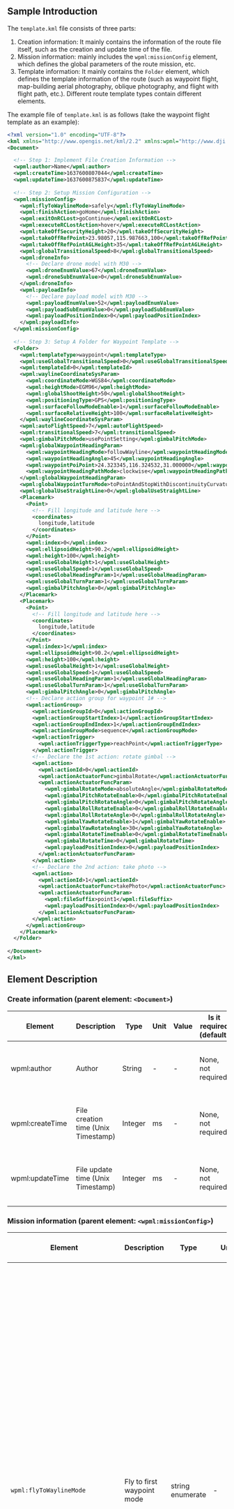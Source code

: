 
## Sample Introduction

The `template.kml` file consists of three parts:

1. Creation information: It mainly contains the information of the route file itself, such as the creation and update time of the file.
2. Mission information: mainly includes the `wpml:missionConfig` element, which defines the global parameters of the route mission, etc.
3. Template information: It mainly contains the `Folder` element, which defines the template information of the route (such as waypoint flight, map-building aerial photography, oblique photography, and flight with flight path, etc.). Different route template types contain different elements.

The example file of `template.kml` is as follows (take the waypoint flight template as an example):

```xml
<?xml version="1.0" encoding="UTF-8"?>
<kml xmlns="http://www.opengis.net/kml/2.2" xmlns:wpml="http://www.dji.com/wpmz/1.0.2">
<Document>

  <!-- Step 1: Implement File Creation Information -->
  <wpml:author>Name</wpml:author>
  <wpml:createTime>1637600807044</wpml:createTime>
  <wpml:updateTime>1637600875837</wpml:updateTime>
 
  <!-- Step 2: Setup Mission Configuration -->
  <wpml:missionConfig>
    <wpml:flyToWaylineMode>safely</wpml:flyToWaylineMode>
    <wpml:finishAction>goHome</wpml:finishAction>
    <wpml:exitOnRCLost>goContinue</wpml:exitOnRCLost>
    <wpml:executeRCLostAction>hover</wpml:executeRCLostAction>
    <wpml:takeOffSecurityHeight>20</wpml:takeOffSecurityHeight>
    <wpml:takeOffRefPoint>23.98057,115.987663,100</wpml:takeOffRefPoint>
    <wpml:takeOffRefPointAGLHeight>35</wpml:takeOffRefPointAGLHeight>
    <wpml:globalTransitionalSpeed>8</wpml:globalTransitionalSpeed>
    <wpml:droneInfo>
      <!-- Declare drone model with M30 -->
      <wpml:droneEnumValue>67</wpml:droneEnumValue>
      <wpml:droneSubEnumValue>0</wpml:droneSubEnumValue>
    </wpml:droneInfo>
    <wpml:payloadInfo>
      <!-- Declare payload model with M30 -->
      <wpml:payloadEnumValue>52</wpml:payloadEnumValue>
      <wpml:payloadSubEnumValue>0</wpml:payloadSubEnumValue>
      <wpml:payloadPositionIndex>0</wpml:payloadPositionIndex>
    </wpml:payloadInfo>
  </wpml:missionConfig>
 
  <!-- Step 3: Setup A Folder for Waypoint Template -->
  <Folder>
    <wpml:templateType>waypoint</wpml:templateType>
    <wpml:useGlobalTransitionalSpeed>0</wpml:useGlobalTransitionalSpeed>
    <wpml:templateId>0</wpml:templateId>
    <wpml:waylineCoordinateSysParam>
      <wpml:coordinateMode>WGS84</wpml:coordinateMode>
      <wpml:heightMode>EGM96</wpml:heightMode>
      <wpml:globalShootHeight>50</wpml:globalShootHeight>
      <wpml:positioningType>GPS</wpml:positioningType>
      <wpml:surfaceFollowModeEnable>1</wpml:surfaceFollowModeEnable>
      <wpml:surfaceRelativeHeight>100</wpml:surfaceRelativeHeight>
    </wpml:waylineCoordinateSysParam>
    <wpml:autoFlightSpeed>7</wpml:autoFlightSpeed>
    <wpml:transitionalSpeed>7</wpml:transitionalSpeed>
    <wpml:gimbalPitchMode>usePointSetting</wpml:gimbalPitchMode>
    <wpml:globalWaypointHeadingParam>
      <wpml:waypointHeadingMode>followWayline</wpml:waypointHeadingMode>
      <wpml:waypointHeadingAngle>45</wpml:waypointHeadingAngle>
      <wpml:waypointPoiPoint>24.323345,116.324532,31.000000</wpml:waypointPoiPoint>
      <wpml:waypointHeadingPathMode>clockwise</wpml:waypointHeadingPathMode>
    </wpml:globalWaypointHeadingParam>
    <wpml:globalWaypointTurnMode>toPointAndStopWithDiscontinuityCurvature</wpml:globalWaypointTurnMode>
    <wpml:globalUseStraightLine>0</wpml:globalUseStraightLine>
    <Placemark>
      <Point>
        <!-- Fill longitude and latitude here -->
        <coordinates>
          longitude,latitude
        </coordinates>
      </Point>
      <wpml:index>0</wpml:index>
      <wpml:ellipsoidHeight>90.2</wpml:ellipsoidHeight>
      <wpml:height>100</wpml:height>
      <wpml:useGlobalHeight>1</wpml:useGlobalHeight>
      <wpml:useGlobalSpeed>1</wpml:useGlobalSpeed>
      <wpml:useGlobalHeadingParam>1</wpml:useGlobalHeadingParam>
      <wpml:useGlobalTurnParam>1</wpml:useGlobalTurnParam>
      <wpml:gimbalPitchAngle>0</wpml:gimbalPitchAngle>
    </Placemark>
    <Placemark>
      <Point>
        <!-- Fill longitude and latitude here -->
        <coordinates>
          longitude,latitude
        </coordinates>
      </Point>
      <wpml:index>1</wpml:index>
      <wpml:ellipsoidHeight>90.2</wpml:ellipsoidHeight>
      <wpml:height>100</wpml:height>
      <wpml:useGlobalHeight>1</wpml:useGlobalHeight>
      <wpml:useGlobalSpeed>1</wpml:useGlobalSpeed>
      <wpml:useGlobalHeadingParam>1</wpml:useGlobalHeadingParam>
      <wpml:useGlobalTurnParam>1</wpml:useGlobalTurnParam>
      <wpml:gimbalPitchAngle>0</wpml:gimbalPitchAngle>
      <!-- Declare action group for waypoint 1# -->
      <wpml:actionGroup>
        <wpml:actionGroupId>0</wpml:actionGroupId>
        <wpml:actionGroupStartIndex>1</wpml:actionGroupStartIndex>
        <wpml:actionGroupEndIndex>1</wpml:actionGroupEndIndex>
        <wpml:actionGroupMode>sequence</wpml:actionGroupMode>
        <wpml:actionTrigger>
          <wpml:actionTriggerType>reachPoint</wpml:actionTriggerType>
        </wpml:actionTrigger>
        <!-- Declare the 1st action: rotate gimbal -->
        <wpml:action>
          <wpml:actionId>0</wpml:actionId>
          <wpml:actionActuatorFunc>gimbalRotate</wpml:actionActuatorFunc>
          <wpml:actionActuatorFuncParam>
            <wpml:gimbalRotateMode>absoluteAngle</wpml:gimbalRotateMode>
            <wpml:gimbalPitchRotateEnable>0</wpml:gimbalPitchRotateEnable>
            <wpml:gimbalPitchRotateAngle>0</wpml:gimbalPitchRotateAngle>
            <wpml:gimbalRollRotateEnable>0</wpml:gimbalRollRotateEnable>
            <wpml:gimbalRollRotateAngle>0</wpml:gimbalRollRotateAngle>
            <wpml:gimbalYawRotateEnable>1</wpml:gimbalYawRotateEnable>
            <wpml:gimbalYawRotateAngle>30</wpml:gimbalYawRotateAngle>
            <wpml:gimbalRotateTimeEnable>0</wpml:gimbalRotateTimeEnable>
            <wpml:gimbalRotateTime>0</wpml:gimbalRotateTime>
            <wpml:payloadPositionIndex>0</wpml:payloadPositionIndex>
          </wpml:actionActuatorFuncParam>
        </wpml:action>
        <!-- Declare the 2nd action: take photo -->
        <wpml:action>
          <wpml:actionId>1</wpml:actionId>
          <wpml:actionActuatorFunc>takePhoto</wpml:actionActuatorFunc>
          <wpml:actionActuatorFuncParam>
            <wpml:fileSuffix>point1</wpml:fileSuffix>
            <wpml:payloadPositionIndex>0</wpml:payloadPositionIndex>
          </wpml:actionActuatorFuncParam>
        </wpml:action>
      </wpml:actionGroup>
    </Placemark>
  </Folder>
 
</Document>
</kml>
```



## Element Description

### Create information (parent element: `<Document>`)

| Element         | Description                         | Type    | Unit | Value | Is it required (default) | Product Support     |
| --------------- | ----------------------------------- | ------- | ---- | ----- | ------------------------ | ------------------- |
| wpml:author     | Author                              | String  | -    | -     | None, not required       | M300RTK, M30 Series, Mavic 3 Enterprise Series |
| wpml:createTime | File creation time (Unix Timestamp) | Integer | ms   | -     | None, not required       | M300RTK, M30 Series, Mavic 3 Enterprise Series |
| wpml:updateTime | File update time (Unix Timestamp)   | Integer | ms   | -     | None, not required       | M300RTK, M30 Series, Mavic 3 Enterprise Series |

### Mission information (parent element: `<wpml:missionConfig>`)

| Element                       | Description                                             | Type             | Unit <div style="width: 50pt"/> | Value                                                        | Is it required (default) | Product Support     |
| ----------------------------- | ------------------------------------------------------- | ---------------- | ----- | ------------------------------------------------------------ | ------------------------ | ------------------- |
| `wpml:flyToWaylineMode`       | Fly to first waypoint mode                              | string enumerate | -     | `safely`: The aircraft in safe mode<br /> (M300) takes off, ascends to the altitude of the first waypoint, and then flies level to the first waypoint. If the first waypoint is lower than the take-off point, after takeoff, it will level fly to the top of the first waypoint and then descend. <br /> (M30) The aircraft takes off, rises to the altitude of the first waypoint, and then flies level to the first waypoint. If the first waypoint is lower than the "safe take-off altitude", after taking off to the "safe take-off altitude", level flight to the first waypoint and then descend. Note that the "safe takeoff altitude" only takes effect when the aircraft is not taking off. <br /><br />`pointToPoint`: In tilt flight mode<br /> (M300), after the aircraft takes off, it tilts to the first waypoint. <br /> (M30) The aircraft takes off to the "safe take-off altitude", and then ramps to the first waypoint. If the altitude of the first waypoint is lower than the "safe take-off altitude", it will first level flight and then descend. | Required                 | M300RTK, M30 Series, Mavic 3 Enterprise Series |
| `wpml:finishAction`           | The action when finish mission                          | string enumerate | -     | `goHome`: After the aircraft completes the route task, exit the route mode and return to home. noAction: After the aircraft completes the route task, it exits the route mode. <br />`autoLand`: After the aircraft completes the route task, it exits the route mode and lands on the spot. <br />`gotoFirstWaypoint`: After the aircraft completes the route task, it will immediately fly to the starting point of the route, and exit route mode when it arrives. <br />*Note: During the execution of the above actions, if the aircraft exits the route mode and enters the runaway state, the runaway action will be executed first.* | Required                 | M300RTK, M30 Series, Mavic 3 Enterprise Series |
| wpml:exitOnRCLost             | Whether to continue to execute the route out of control | string enumerate | -     | goContinue：继续执行航线<br />executeLostAction：退出航线，执行失控动作<br />`goContinue`: Continue to execute the route<br />`executeLostAction`: Exit the route and execute the runaway action | Required                 | M300RTK, M30 Series, Mavic 3 Enterprise Series |
| wpml:executeRCLostAction      | Type of disconnect action                               | string enumerate | -     | `goBack`: Go back. The aircraft is flying from the out-of-control position to the take-off point<br />`landing`: landing. The aircraft landed in place from an out-of-control position<br />`hover`: hover. The aircraft is hovering from an out-of-control position | goBack                   | M300RTK, M30 Series, Mavic 3 Enterprise Series |
| wpml:takeOffSecurityHeight    | Safe takeoff altitude                                   | Float            | m     | [1.5, 1500] (Altitude mode: relative to takeoff point altitude)<br /> *Note: After the aircraft takes off, climb to this altitude first, and then fly to the first waypoint according to the setting of "Fly to the first waypoint mode". This element only takes effect when the aircraft is not taking off.* | 1.5                      | M30 Series, Mavic 3 Enterprise Series          |
| wpml:globalTransitionalSpeed  | Global route transition speed                           | Float            | m/s   | > 0<br />*Note: The speed at which the aircraft flies to the first waypoint of each route. When the route mission is interrupted, the speed of the aircraft recovering from the current position to the interruption point.* | Required                 | M300RTK, M30 Series, Mavic 3 Enterprise Series |
| wpml:takeOffRefPoint<x,y,z>   | reference take-off point                                | Float            | °,  °,  m | [-90,90],[-180,180],unlimited<br />*Note: "Reference Takeoff Point" is only for reference of route planning. When the aircraft executes the route, the actual takeoff point of the aircraft shall prevail, and the height of the ellipsoid shall be used.* | None，Not Required       | M30 Series, Mavic 3 Enterprise Series          |
| wpml:takeOffRefPointAGLHeight | The altitude of the reference take-off point            | Float            | m     | *Note: The altitude of "reference take-off point" corresponds to the ellipsoid height in "reference take-off point".* | None，Not Required       | M30 Series, Mavic 3 Enterprise Series          |
| wpml:droneInfo                | Aircraft type information                               | -                | -     | -                                                            | -                        | M300RTK, M30 Series, Mavic 3 Enterprise Series |
| wpml:payloadInfo              | Payload information                                     | -                | -     | -                                                            | -                        | M300RTK, M30 Series, Mavic 3 Enterprise Series |

### Template information (parent element: `<Folder>`)

#### Template common elements（parent element：`<Folder>`）

| Element                        | Description                                                  | Type             | Unit | Value                                                        | Is it required (default) | Product Support     |
| ------------------------------ | ------------------------------------------------------------ | ---------------- | ---- | ------------------------------------------------------------ | ------------------------ | ------------------- |
| wpml:templateType              | Predefined Template Type<br />*Note: Templates provide users with a solution for quickly generating routes. The user fills in the template Element, and then imports the DJI support client (such as DJI Pilot) to quickly generate an executable mapping/inspection route.* | string enumerate | -    | `waypoint`<br />`mapping2d`<br /> `mapping3d`<br />`mappingStrip` | Required                 | M300RTK, M30 Series, Mavic 3 Enterprise Series |
| wpml:templateId                | Template ID<br />*Note: This ID is unique within a kmz file. It is recommended to start monotonically and continuously increase from 0. In the template.kml and waylines.wpml files, this id will be used to associate the template with the generated executable routes.* | Integer          | -    | [0, 65535]                                                   | Required                 | M300RTK, M30 Series, Mavic 3 Enterprise Series |
| wpml:autoFlightSpeed           | Global flight speed                                          | Float            | m/s  | (0, the maximum flight speed]<br />*Note: The maximum flight speed of different models is different. This Element defines the target flight speed of the aircraft in the entire route generated by this template. If an additional The Element of the waypoint, the local definition will override the global definition.* | Required                 | M300RTK, M30 Series, Mavic 3 Enterprise Series |
| wpml:waylineCoordinateSysParam | Coordinate system parameters                                 | -                | -    | -                                                            | -                        | M300RTK, M30 Series, Mavic 3 Enterprise Series |
| wpml:payloadParam              | Payload parameters                                           | -                | -    | -                                                            | -                        | M300RTK, M30 Series, Mavic 3 Enterprise Series |

#### Waypoint Flight Template Element (Parent Element: `<Folder>`)

| Element                         | Description                                                  | Type             | Unit | Value                                                        | Is it required (default)                                     | Product Support     |
| ------------------------------- | ------------------------------------------------------------ | ---------------- | ---- | ------------------------------------------------------------ | ------------------------------------------------------------ | ------------------- |
| wpml:globalWaypointTurnMode     | Global Waypoint Type (Global Waypoint Turn Mode)             | string enumerate | -    | `coordinateTurn`: Coordinate turn, but point, turn ahead<br />`toPointAndStopWithDiscontinuityCurvature`: Fly in a straight line, the aircraft will stop at the point<br />`toPointAndStopWithContinuityCurvature`: curve flight, the aircraft will stop at the point<br />`toPointAndPassWithContinuityCurvature`: Curve flight, the aircraft will stop at the point | Required                                                     | M300RTK, M30 Series, Mavic 3 Enterprise Series |
| wpml:globalUseStraightLine      | Whether the global segment trajectory is as close to a straight line as possible | Boolean          |      | 0: The trajectory of the flight segment is a curve in the whole process<br />1: The trajectory of the flight segment should be as close as possible to the line connecting the two points | Required<br />*Note: Required if and only if "wpml:globalWaypointTurnMode" is set to "toPointAndStopWithContinuityCurvature" or "toPointAndPassWithContinuityCurvature". If the Element of a waypoint is additionally defined, the local definition will override the global definition.* | M30 Series, Mavic 3 Enterprise Series          |
| wpml:gimbalPitchMode            | Gimbal Pitch Control Mode                                    | string enumerate | -    | `manual`: Manual control. When the aircraft is flying from one waypoint to the next, the user can manually control the pitch angle of the gimbal; if there is no user control, the gimbal pitch angle when flying away from the waypoint is maintained. <br />`usePointSetting`: Set according to each waypoint. When the aircraft flies from one waypoint to the next, the pitch angle of the gimbal transitions evenly to the pitch angle of the next waypoint. | Required                                                     | M300RTK, M30 Series, Mavic 3 Enterprise Series |
| wpml:ellipsoidHeight            | Global route height (ellipsoid height)<br />*Note: This Element is used in conjunction with "wpml:height", which are expressions of different elevation reference planes at the same location.* | Float            | m    | -                                                            | Required                                                     | M300RTK, M30 Series, Mavic 3 Enterprise Series |
| wpml:height                     | Global route height (EGM96 altitude/relative take-off point height/AGL relative ground height)<br />*Note: This Element is used in conjunction with "wpml:ellipsoidHeight", which are expressions of different elevation reference planes at the same location.* | Float            | m    | -                                                            | Required                                                     | M300RTK, M30 Series, Mavic 3 Enterprise Series |
| wpml:globalWaypointHeadingParam | Global yaw angle mode parameters                             | -                | -    | -                                                            | -                                                            | M300RTK, M30 Series, Mavic 3 Enterprise Series |
| Placemark(Point)                | Waypoint information (including waypoint latitude, longitude and altitude, etc.) | -                | -    | -                                                            | -                                                            | M300RTK, M30 Series, Mavic 3 Enterprise Series |

#### Mapping Aerial Template Element (Parent Element: `<Placemark>`)

| Element                      | Description                                                                                                                                                                                                                                                     | Type             | Unit | Value                                                        | Is it required (default) | Product Support     |
| ---------------------------- |-----------------------------------------------------------------------------------------------------------------------------------------------------------------------------------------------------------------------------------------------------------------| ---------------- | ---- | ------------------------------------------------------------ | ------------------------ | ------------------- |
| wpml:caliFlightEnable        | Whether to enable calibration flight<br />* Note: only applicable to M300RTK and L1 models                                                                                                                                                                      | Boolean          | -    | 0: Disable<br />1: Enable, the inertial navigation calibration is automatically performed on the route to ensure the accuracy of the model. At the end of the route, there will be three acceleration and deceleration flights, and the curve of the route will automatically expand outward for acceleration and deceleration flight. If the route is too long, the acceleration and deceleration will be evenly inserted, and the flight time will not exceed 100s after each calibration. | -                        | M300RTK             |
| wpml:elevationOpimizeEnable  | Whether to enable elevation optimization                                                                                                                                                                                                                        | Boolean          | -    | 0: Disable<br />1: Enable, the aircraft will fly to the center of the survey area to collect a set of tilted photos after the flight route is completed to optimize the elevation accuracy. | Required                 | M300RTK, M30 Series, Mavic 3 Enterprise Series |
| wpml:smartObliqueEnable      | Whether to enable Smart Posing<br />*Note: Only applicable to M300RTK and P1 models*                                                                                                                                                                            | Boolean          | -    | 0: Disabled<br />1: Enabled, the aircraft can take orthophoto and oblique photos by swinging the gimbal during a single aerial photography task. | -                        | M300RTK, Mavic 3 Enterprise Series             |
| wpml:smartObliqueGimbalPitch | Smart Pose Shooting Pitch Angle<br />*Note: Only applicable to M300RTK and P1 models. The recommended input range of the P1 model gimbal is [-90, -45].*                                                                                                        | Integer          | °    | Corresponding model gimbal swivel range                      | -                        | M300RTK, Mavic 3 Enterprise Series             |
| wpml:shootType               | Photo mode (timed or fixed distance)                                                                                                                                                                                                                            | string enumerate | -    | time: take photos at equal time<br />distance: take photos at equal intervals<br />*Note: It is recommended to use "time" to take photos at equal time. Define "photographing mode", "overlap rate" and "flying speed" in the template.kml file, and write the interval time or interval distance after calculation into wayslines.wpml.* | Required                 | M300RTK, M30 Series, Mavic 3 Enterprise Series |
| wpml:direction               | route direction                                                                                                                                                                                                                                                 | Integer          | °    | [0, 360]                                                     | Required                 | M300RTK, M30 Series, Mavic 3 Enterprise Series |
| wpml:margin                  | Expansion distance outside the survey area                                                                                                                                                                                                                      | Integer          | m    | -                                                            | Required                 | M300RTK, M30 Series, Mavic 3 Enterprise Series |
| wpml:overlap                 | Overlap rate parameter                                                                                                                                                                                                                                          | -                | -    | -                                                            | -                        | M300RTK, M30 Series, Mavic 3 Enterprise Series |
| wpml:ellipsoidHeight         | Global route height (ellipsoid height)<br />*Note: This Element is used in conjunction with "wpml:height", which are expressions of different elevation reference planes at the same location.*                                                                 | Float            | m    | -                                                            | Required                 | M300RTK, M30 Series, Mavic 3 Enterprise Series |
| wpml:height                  | Global route height (EGM96 altitude/relative take-off point height/AGL relative ground height)<br />*Note: This Element is used in conjunction with "wpml:ellipsoidHeight", which are expressions of different elevation reference planes at the same location.* | Float            | m    | -                                                            | Required                 | M300RTK, M30 Series, Mavic 3 Enterprise Series |
| Polygon                      | Survey area polygon<br />*Note: The format here is "*`<Polygon> <outerBoundaryIs> <LinearRing> <coordinates> longitude,latitude,0 longitude,latitude,0 longitude,latitude,0 </coordinates> </LinearRing> </outerBoundaryIs> </Polygon>`”                          | -                | -    | -                                                            | -                        | M300RTK, M30 Series, Mavic 3 Enterprise Series |

#### Oblique Photography Template Element (Parent Element: `<Placemark>`)

| Element                  | Description                                                  | Type             | Unit | Value                                                        | Is it required (default) | Product Support     |
| ------------------------ | ------------------------------------------------------------ | ---------------- | ---- | ------------------------------------------------------------ | ------------------------ | ------------------- |
| wpml:caliFlightEnable    | Whether to enable calibration flight<br />*Note: only applicable to M300RTK and L1 models* | Boolean          | -    | 0: Disable<br />1: Enable, the inertial navigation calibration is automatically performed on the route to ensure the accuracy of the model. At the end of the route, there will be three acceleration and deceleration flights, and the curve of the route will automatically expand outward for acceleration and deceleration flight. If the route is too long, the acceleration and deceleration will be evenly inserted, and the flight time will not exceed 100s after each calibration. | -                        | M300RTK             |
| wpml:inclinedGimbalPitch | Gimbal pitch angle (tilt)                                    | Integer          | °    | *Note: The rotation range of different gimbal is different. The oblique photography template will be generated with five routes, one of which captures orthophoto images and four of which capture oblique images. This Element is used to set the tilt angle of the gimbal during oblique image capture.* | Required                 | M300RTK, M30 Series, Mavic 3 Enterprise Series |
| wpml:inclinedFlightSpeed | route flight speed (tilt)                                    | Float            | m/s  | (0, the maximum flight speed of this aircraft ]<br />*Note: The maximum flight speed of different aircraft types is different. The oblique photography template will generate five routes, of which 1 captures orthophoto images and 4 captures oblique images. Element is used to set the flying target speed during oblique image acquisition.* | Required                 | M300RTK, M30 Series, Mavic 3 Enterprise Series |
| wpml:shootType           | Photo mode (timed or fixed distance)                         | string enumerate | -    | time: take photos at equal time <br />distance: take photos at equal intervals<br />*Note: It is recommended to use "time" to take photos at equal time. Define "photographing mode", "overlap rate" and "flying speed" in the template.kml file, and write the interval time or interval distance after calculation into wayslines.wpml.* | Required                 | M300RTK, M30 Series, Mavic 3 Enterprise Series |
| wpml:direction           | route direction                                              | Integer          | °    | [0, 360]                                                     | Required                 | M300RTK, M30 Series, Mavic 3 Enterprise Series |
| wpml:margin              | Expansion distance outside the survey area                   | Integer          | m    | -                                                            | Required                 | M300RTK, M30 Series, Mavic 3 Enterprise Series |
| wpml:overlap             | Overlap rate parameter                                       | -                | -    | -                                                            | -                        | M300RTK, M30 Series, Mavic 3 Enterprise Series |
| wpml:ellipsoidHeight     | Global route height (ellipsoid height)<br />*Note: This Element is used in conjunction with "wpml:height", which are expressions of different elevation reference planes at the same location.* | Float            | m    | -                                                            | Required                 | M300RTK, M30 Series, Mavic 3 Enterprise Series |
| wpml:height              | Global route height (EGM96 altitude/relative take-off point height/AGL relative ground height)<br />*Note: This Element is used in conjunction with "wpml:ellipsoidHeight", which are expressions of different elevation reference planes at the same location.* | Float            | m    | -                                                            | Required                 | M300RTK, M30 Series, Mavic 3 Enterprise Series |
| Polygon                  | Survey area polygon<br />*Note: The format here is "*`<Polygon> <outerBoundaryIs> <LinearRing> <coordinates> longitude,latitude,0 longitude,latitude,0 longitude,latitude,0 </coordinates> </LinearRing> </outerBoundaryIs> </Polygon>`” | -                | -    | -                                                            | -                        | M300RTK, M30 Series, Mavic 3 Enterprise Series |

#### Strip Flight Template Element (Parent Element: `<Placemark>`)

| Element                  | Description                                                  | Type             | Unit | Value                                                        | Is it required (default) | Product Support     |
| ------------------------ | ------------------------------------------------------------ | ---------------- | ---- | ------------------------------------------------------------ | ------------------------ | ------------------- |
| wpml:caliFlightEnable    | Whether to enable calibration flight                         | Boolean          | -    | 0：Disable<br />1：Enable                                    | Required                 | M300RTK, M30 Series, Mavic 3 Enterprise Series |
| wpml:shootType           | Photo mode (timed or fixed distance)                         | string enumerate | -    | `time`: take photos at equal time <br />`distance`: take photos at equal intervals* Note: It is recommended to use "time" to take photos at equal time. Define "photographing mode", "overlap rate" and "flying speed" in the template.kml file, and write the interval time or interval distance after calculation into wayslines.wpml. | Required                 | M300RTK, M30 Series, Mavic 3 Enterprise Series |
| wpml:direction           | route direction                                              | Integer          | °    | [0, 360]                                                     | Required                 | M300RTK, M30 Series, Mavic 3 Enterprise Series |
| wpml:margin              | Expansion distance outside the survey area                   | Float            | m    | -                                                            | Required                 | M300RTK, M30 Series, Mavic 3 Enterprise Series |
| wpml:singleLineEnable    | Whether to enable single route flight                        | Boolean          | -    | 0：disable<br />1：enable                                    | Required                 | M300RTK, M30 Series, Mavic 3 Enterprise Series |
| wpml:cuttingDistance     | Route length of each sub strip                               | Float            | m    | -                                                            | Required                 | M300RTK, M30 Series, Mavic 3 Enterprise Series |
| wpml:boundaryOptimEnable | Whether to enable edge optimization                          | Boolean          | -    | 0：disable<br />1：enable                                    | Required                 | M300RTK, M30 Series, Mavic 3 Enterprise Series |
| wpml:leftExtend          | Extending distance on the left side of the strip flight      | Integer          | m    | -                                                            | Required                 | M300RTK, M30 Series, Mavic 3 Enterprise Series |
| wpml:rightExtend         | Extending distance on the right side of the strip flight     | Integer          | m    | -                                                            | Required                 | M300RTK, M30 Series, Mavic 3 Enterprise Series |
| wpml:includeCenterEnable | whether to include centerline                                | Boolean          | -    | 0：not include<br />1：include                               | Required                 | M300RTK, M30 Series, Mavic 3 Enterprise Series |
| wpml:overlap             | Overlap rate parameter                                       | -                | -    | -                                                            | -                        | M300RTK, M30 Series, Mavic 3 Enterprise Series |
| wpml:ellipsoidHeight     | Global route height (ellipsoid height)<br />*Note: This Element is used in conjunction with "wpml:height", which are expressions of different elevation reference planes at the same location.* | Float            | m    | -                                                            | Required                 | M300RTK, M30 Series, Mavic 3 Enterprise Series |
| wpml:height              | Global route height (EGM96 altitude/relative take-off point height/AGL relative ground height)<br />*Note: This Element is used in conjunction with "wpml:ellipsoidHeight", which are expressions of different elevation reference planes at the same location.* | Float            | m    | -                                                            | Required                 | M300RTK, M30 Series, Mavic 3 Enterprise Series |
| LineString               | Waypoint information<br />*Note: The format here is "*`<LineString> <coordinates> longitude,latitude,0 longitude,latitude,0 longitude,latitude,0 </coordinates> </LineString>`" | -                | -    | -                                                            | -                        | M300RTK, M30 Series, Mavic 3 Enterprise Series |

### Waypoint Info (Parent Element: `<Placemark>`)
| Element                    | Name                                                         | Type  | unit | Value                                                        | Is it required (default)                                     | Product Support    |
| -------------------------- | ------------------------------------------------------------ | ----- | ---- | ------------------------------------------------------------ | ------------------------------------------------------------ | ------------------ |
| Point                      | The format is as follows.`<Point> <coordinates> Longitude, Latitude </coordinates> </Point>` | float | °,°  | [-90,90],[-180,180]                                          | Yes                                                          | M300RTK, M30 Series, Mavic 3 Enterprise Series |
| wpml:index                 | Waypoint number.<br />*Note: This ID is unique within a route. The sequence number must be monotonously and continuously increasing from 0.* | int   | -    | [0, 65535]                                                   | Yes                                                          | M300RTK, M30 Series, Mavic 3 Enterprise Series |
| wpml:useGlobalHeight       | Whether to use global height                                 | bool  | -    | 0, 1                                                         | Yes                                                          | M300RTK, M30 Series, Mavic 3 Enterprise Series |
| wpml:ellipsoidHeight       | Wayline height (WGS84 ellipsoid height)<br />*Note: This element is used in conjunction with "WPML:height", which is an expression of the reference plane at the same position with different elevations.* | float | m    | -                                                            | Yes<br />**Note: Required if and only if "wpml:useGlobalHeight" is 0.* | M300RTK, M30 Series, Mavic 3 Enterprise Series |
| wpml:height                | Wayline height(EGM96 altitude/relative to take-off /AGL relative to ground)<br />*Note: This element is used in conjunction with "wpml:ellipsoidHeight", which is an expression of a different elevation reference plane at the same location.* | float | m    | -                                                            | Yes<br />*Note: Required if and only if "wpml:useGlobalHeight" is 0.* | M300RTK, M30 Series, Mavic 3 Enterprise Series |
| wpml:useGlobalSpeed        | Whether to use global flight speed<br />*Note: The global flight speed is "wpml:autoFlightSpeed".* | bool  | -    | `0`: Do not use <br />`1`: use                               | Yes                                                          | M300RTK, M30 Series, Mavic 3 Enterprise Series |
| wpml:waypointSpeed         | Waypoint flight speed                                        | float | m/s  | (0, Maximum flight speed of this drone]<br />*Note: Maximum flight speed varies between drones* | Yes<br />*Note: Required if "wpml:useGlobalSpeed" is 0.*     | M300RTK, M30 Series, Mavic 3 Enterprise Series |
| wpml:useGlobalHeadingParam | Whether to use the global yaw mode parameter                 | bool  | -    | 0: do not use<br />1: use                                    | Yes                                                          | M300RTK, M30 Series, Mavic 3 Enterprise Series |
| wpml:waypointHeadingParam  | waypoint heading param                                       | -     | -    | -                                                            | Yes<br />*Note: Required if “wpml:useGlobalHeadingParam” is 0.* | M300RTK, M30 Series, Mavic 3 Enterprise Series |
| wpml:useGlobalTurnParam    | Whether to use global waypoint type (Global waypoint turn mode) | bool  | -    | 0: do not use<br />1: use                                    | Yes                                                          | M300RTK, M30 Series, Mavic 3 Enterprise Series |
| wpml:waypointTurnParam     | waypoint turn param                                          | -     | -    | -                                                            | Yes<br />*Note: Required if “wpml:useGlobalTurnParam” is 0.* | M300RTK, M30 Series, Mavic 3 Enterprise Series |
| wpml:useStraightLine       | Whether the segment fits a straight line                     | bool  | -    | 0: The whole trajectory of the segment is curved<br />1: The segment trajectory is as close to the line of two points as possible. | Yes<br />*Note: Required if "waypointTurnMode" in "wpml:waypointTurnParam" is set to "toPointAndStopWithContinuityCurvature" or "toPointAndPassWithContinuityCurvature". If this element is set, local definitions override global definitions.* | M30 Series, Mavic 3 Enterprise Series         |
| wpml:gimbalPitchAngle      | gimbal pitch angle                                           | float | °    | The gimbal can be rotated to match the model.                | Yes<br />*Note: Required if “wpml:gimbalPitchMode” is “usePointSetting”.* | M300RTK, M30 Series, Mavic 3 Enterprise Series |

### Coordinate Parameter Info (Parent Element: `<wpml:waylineCoordinateSysParam>`)

| Element                      | Name                                                         | Type  | unit | Value                                                        | Is it required (default)                                     | Product Support    |
| ---------------------------- | ------------------------------------------------------------ | ----- | ---- | ------------------------------------------------------------ | ------------------------------------------------------------ | ------------------ |
| wpml:coordinateMode          | Latitude and longitude coordinate system                     | enum  | -    | WGS84:Current fixed use<br />`WGS84`                         | Yes                                                          | M300RTK, M30 Series, Mavic 3 Enterprise Series |
| wpml:heightMode              | Reference plane for waypoint elevation                       | enum  | -    | `EGM96`: Use the altitude editor.<br />`relativeToStartPoint`: Editing with relative point heights.<br />`aboveGroundLevel`: Using topographic data, editing under AGL. <br />realTimeFollowSurface: Using real-time follow surface mode. Only supported by Mavic 3 Enterprise Series.| Yes                                                          | M300RTK, M30 Series, Mavic 3 Enterprise Series |
| wpml:positioningType         | Latitude and longitude and altitude data sources             | enum  | -    | `GPS`: Location data is collected from GPS/BDS/GLONASS/GALILEO etc.<br />`RTKBaseStation`: When collecting location data, use RTK base station for differential positioning.<br />`QianXun`: When collecting location data, use Qianxun Network RTK for differential positioning.<br />`Custom` : When collecting location data, use custom RTK for differential positioning. | No<br />*Note:This element is only used to mark the source of the location data and does not affect the actual route execution.* | M300RTK, M30 Series, Mavic 3 Enterprise Series |
| wpml:globalShootHeight       | Height of the aircraft above the subject surface (relative to ground height)<br />*Note: Only available for template types mapping2d, mapping3d, mappingStrip.* | float | m    | Used to calculate photo spacing and GSD                      | Yes                                                          | M300RTK, M30 Series, Mavic 3 Enterprise Series |
| wpml:surfaceFollowModeEnable | Whether or not to start the surface following mode flight.<br />*Note: Only available for template types mapping2d, mapping3d, mappingStrip.* | bool  | -    | `0`: disable<br>                                             | Yes                                                          | M300RTK, M30 Series, Mavic 3 Enterprise Series |
| wpml:surfaceRelativeHeight   | Surface following mode flight height above the ground (high relative to the ground).<br />*Note: Only available for template types mapping2d, mapping3d, mappingStrip.* | float | m    | -                                                            | Yes<br />*Note: Required if wpml:surfaceFollowModeEnable is 1.* | M300RTK, M30 Series, Mavic 3 Enterprise Series |